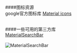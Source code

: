 ####图标资源  
google官方图标库 [Material icons](https://design.google.com/icons/)  
&ensp;   

####一些可用的第三方库    
[MaterialSearchBar](https://github.com/mancj/MaterialSearchBar)  
&ensp;  
![MaterialSearchBar](https://github.com/mancj/MaterialSearchBar/blob/master/art/preview.gif)
